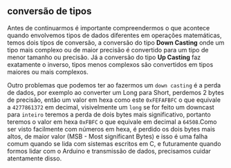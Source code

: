 ## conversão de tipos







Antes de continuarmos é importante compreendermos o que acontece quando envolvemos tipos de dados diferentes em operações matemáticas, temos dois típos de conversão, a conversão do tipo **Down Casting** onde um tipo mais complexo ou de maior precisão é convertido para um tipo de menor tamanho ou precisão. Já a conversão do tipo **Up Casting** faz exatamente o inverso, tipos menos complexos são convertidos em tipos maiores ou mais complexos.







Outro problemas que podemos ter ao fazermos um `down casting` é a perda de dados, por exemplo ao converter um Long para Short, perdemos 2 bytes de precisão, então um valor em hexa como este `0xFEFAFBFC` o que equivale a `4277861372` em decimal, visivelmente um `long` se for feito um downcast para `inteiro` teremos a perda de dois bytes mais significativo, portanto teremos o valor em hexa `0xFBFC` o que equivale em decimal a `64508`.Como ser visto facilmente com números em hexa, é perdido os dois bytes mais altos, de maior valor (MSB - Most significant Bytes) e isso é uma falha comum quando se lida com sistemas escritos em C, e futuramente quando formos lidar com o Arduino e transmissão de dados, precisamos cuidar atentamente disso.


